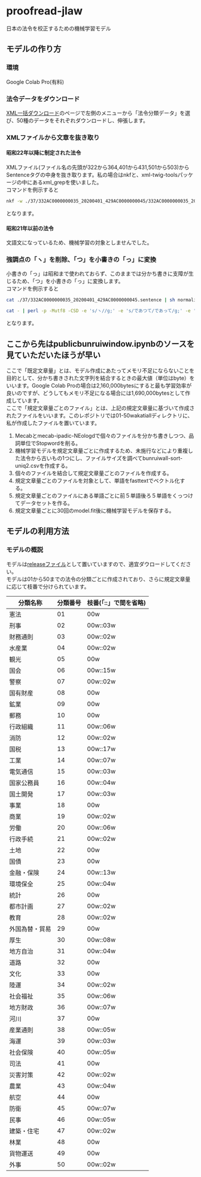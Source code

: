 # proofread-jlaw
日本の法令を校正するための機械学習モデル
## モデルの作り方
### 環境
Google Colab Pro(有料)
### 法令データをダウンロード
[XML一括ダウンロード](https://elaws.e-gov.go.jp/download/)のページで左側のメニューから「法令分類データ」を選び、50種のデータをそれぞれダウンロードし、伸張します。
### XMLファイルから文章を抜き取り
#### 昭和22年以降に制定された法令
XMLファイル(ファイル名の先頭が322から364,401から431,501から503)からSentenceタグの中身を抜き取ります。私の場合はnkfと、xml-twig-toolsパッケージの中にあるxml_grepを使いました。  
コマンドを例示すると
```grepsentence.sh
nkf -w ./37/332AC0000000035_20200401_429AC0000000045/332AC0000000035_20200401_429AC0000000045.xml | xml_grep 'Sentence' --text_only /dev/stdin > ./37/332AC0000000035_20200401_429AC0000000045.sentence
```
となります。
#### 昭和21年以前の法令
文語文になっているため、機械学習の対象としませんでした。
### 強調点の「ヽ」を削除、「つ」を小書きの「っ」に変換
小書きの「っ」は昭和まで使われておらず、このままでは分かち書きに支障が生じるため、「つ」を小書きの「っ」に変換します。  
コマンドを例示すると
``` nomalizeall.sh
cat ./37/332AC0000000035_20200401_429AC0000000045.sentence | sh normalize2.sh > ./37/332AC0000000035_20200401_429AC0000000045.sentence.nml
```
``` normalize2.sh
cat - | perl -p -Mutf8 -CSD -e 's/ヽ//g;' -e 's/であつて/であって/g;' -e 's/であつた/であった/g;' -e 's/のあつた/のあった/g;' -e 's/にあつた/にあった/g;' -e 's/あつては/あっては/g;' -e 's/をもつて/をもって/g;' -e 's/によつて/によって/g;' -e 's/しなかつた/しなかった/g;' -e 's/ねじつた/ねじった/g;' -e 's/をはつた/をはった/g;' -e 's/にそつて/にそって/g;' -e 's/にはつて/にはって/g;' -e 's/つづつた/つづった/g;' -e 's/とつた/とった/g;' -e 's/なつた/なった/g;' -e 's/かかつた/かかった/g;' -e 's/いつて/いって/g;' -e 's/(\p{Han})つ([たて])/$1っ$2/g;'
```
となります。

## ここから先はpublicbunruiwindow.ipynbのソースを見ていただいたほうが早い
ここで「既定文章量」とは、モデル作成にあたってメモリ不足にならないことを目的として、分かち書きされた文字列を結合するときの最大値（単位はbyte）をいいます。Google Colab Proの場合は2,160,000bytesにすると最も学習効率が良いのですが、どうしてもメモリ不足になる場合には1,690,000bytesとして作成しています。  
ここで「規定文章量ごとのファイル」とは、上記の規定文章量に基づいて作成されたファイルをいいます。このレポジトリでは01-50wakatiallディレクトリに、私が作成したファイルを置いています。
1. Mecabとmecab-ipadic-NEologdで個々のファイルを分かち書きしつつ、品詞単位でStopwordを削る。
2. 機械学習モデルを規定文章量ごとに作成するため、未施行などにより重複した法令から古いもの1つにし、ファイルサイズを調べてbunruiwall-sort-uniq2.csvを作成する。
3. 個々のファイルを結合して規定文章量ごとのファイルを作成する。
4. 規定文章量ごとのファイルを対象として、単語をfasttextでベクトル化する。
5. 規定文章量ごとのファイルにある単語ごとに前５単語後ろ５単語をくっつけてデータセットを作る。
6. 規定文章量ごとに30回のmodel.fit後に機械学習モデルを保存する。

## モデルの利用方法
### モデルの概説
モデルは[releaseファイル](https://github.com/chuukai/proofread-jlaw/releases)として置いていますので、適宜ダウロードしてください。  
モデルは01から50までの法令の分類ごとに作成されており、さらに規定文章量に応じて枝番で分けられています。  

| 分類名称 | 分類番号 | 枝番(「::」で間を省略) |
|--|--|--|
|憲法|01|00w|
|刑事|02|00w::03w|
|財務通則|03|00w::02w|
|水産業|04|00w::02w|
|観光|05|00w|
|国会|06|00w::15w|
|警察|07|00w::02w|
|国有財産|08|00w|
|鉱業|09|00w|
|郵務|10|00w|
|行政組織|11|00w::06w|
|消防|12|00w::02w|
|国税|13|00w::17w|
|工業|14|00w::07w|
|電気通信|15|00w::03w|
|国家公務員|16|00w::04w|
|国土開発|17|00w::03w|
|事業|18|00w|
|商業|19|00w::02w|
|労働|20|00w::06w|
|行政手続|21|00w::02w|
|土地|22|00w|
|国債|23|00w|
|金融・保険|24|00w::13w|
|環境保全|25|00w::04w|
|統計|26|00w|
|都市計画|27|00w::02w|
|教育|28|00w::02w|
|外国為替・貿易|29|00w|
|厚生|30|00w::08w|
|地方自治|31|00w::04w|
|道路|32|00w|
|文化|33|00w|
|陸運|34|00w::02w|
|社会福祉|35|00w::06w|
|地方財政|36|00w::07w|
|河川|37|00w|
|産業通則|38|00w::05w|
|海運|39|00w::03w|
|社会保険|40|00w::05w|
|司法|41|00w|
|災害対策|42|00w::02w|
|農業|43|00w::04w|
|航空|44|00w|
|防衛|45|00w::07w|
|民事|46|00w::05w|
|建築・住宅|47|00w::02w|
|林業|48|00w|
|貨物運送|49|00w|
|外事|50|00w::02w|
